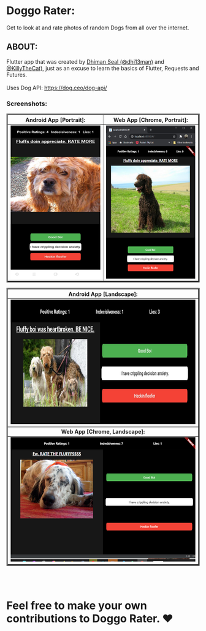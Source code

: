 # Doggo Rater:

Get to look at and rate photos of random Dogs from all over the internet.

## ABOUT:

Flutter app that was created by [Dhiman Seal (@dhi13man)](http://www.github.com/dhi13man) and [@KillyTheCat)](http://www.github.com/killythecat), just as an excuse to learn the basics of Flutter, Requests and Futures.<br><br>
Uses Dog API: https://dog.ceo/dog-api/

### Screenshots:
<table border=3>
<tr>
<th>
<center><b>Android App [Portrait]:</b></center>
</th>
<th>
<center><b>Web App [Chrome, Portrait]:</b></center>
</th>
</tr>

<tr>
<td>
<img src="Screenshots/android_portrait.jpg" alt="Android App [Portrait]" width="250" height="400"/>
</td>
<td>
<img src="Screenshots/web_app_portrait.jpg" alt="Web App [Chrome] [Portrait]" width="250" height="400"/>
</td>
</tr>
</table>

<table border=3>
<tr>
<th>
<center><b>Android App [Landscape]:</b></center>
</th>
</tr>
<tr>
<td>
<img src="Screenshots/android_landscape.jpg" alt="Android App [Landscape]" height="325" width="500"/>
</td>
</tr>

<tr>
<th>
<center><b>Web App [Chrome, Landscape]:</b></center>
</th>
</tr>
<tr>
<td>
<img src="Screenshots/web_app_landscape.png" alt="Web App [Chrome] [Landscape]" height="325" width="500"/>
</td>
</tr>
</table>

<br>
<br>

# Feel free to make your own contributions to Doggo Rater. ❤
